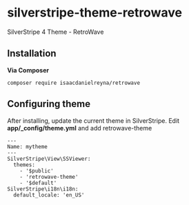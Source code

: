 # silverstripe-theme-retrowave
SilverStripe 4 Theme - RetroWave

## Installation
**Via Composer**
```
composer require isaacdanielreyna/retrowave
```
## Configuring theme
After installing, update the current theme in SilverStripe. Edit **app/_config/theme.yml** and add retrowave-theme
```
---
Name: mytheme
---
SilverStripe\View\SSViewer:
  themes:
    - '$public'
    - 'retrowave-theme'
    - '$default'
SilverStripe\i18n\i18n:
  default_locale: 'en_US'
```
